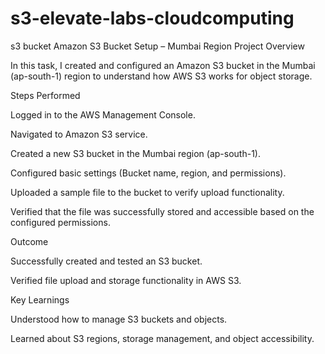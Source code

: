 # s3-elevate-labs-cloudcomputing
s3 bucket
Amazon S3 Bucket Setup – Mumbai Region
Project Overview

In this task, I created and configured an Amazon S3 bucket in the Mumbai (ap-south-1) region to understand how AWS S3 works for object storage.

Steps Performed

Logged in to the AWS Management Console.

Navigated to Amazon S3 service.

Created a new S3 bucket in the Mumbai region (ap-south-1).

Configured basic settings (Bucket name, region, and permissions).

Uploaded a sample file to the bucket to verify upload functionality.

Verified that the file was successfully stored and accessible based on the configured permissions.

Outcome

Successfully created and tested an S3 bucket.

Verified file upload and storage functionality in AWS S3.

Key Learnings

Understood how to manage S3 buckets and objects.

Learned about S3 regions, storage management, and object accessibility.

